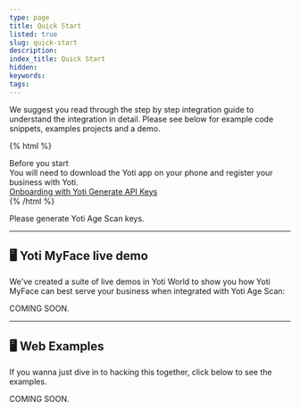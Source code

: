```yaml
---
type: page
title: Quick Start
listed: true
slug: quick-start
description: 
index_title: Quick Start
hidden: 
keywords: 
tags: 
---
```


We suggest you read through the step by step integration guide to understand the integration in detail. Please see below for example code snippets, examples projects and a demo. 

{% html %}
<div class="alert-BYS">
   <div class="alert-title" id="BYS">
      Before you start
   </div>
   <div class="alert-text" >
      You will need to download the Yoti app on your phone and register your business with Yoti.
   </div>
   <div class="alert-links"> 
      <a  target="_self" href="https://developers.yoti.com/yoti/getting-started-hub"> Onboarding with Yoti </a>
      <a  target="_self" href="https://developers.yoti.com/yoti/generating-the-api-keys-hub"> Generate API Keys </a> 
   </div>
</div>
{% /html %}

Please generate Yoti Age Scan keys. 

---

## 🖥 Yoti MyFace live demo

We've created a suite of live demos in Yoti World to show you how Yoti MyFace can best serve your business when integrated with Yoti Age Scan:

COMING SOON.

---

## 🖥 Web Examples

If you wanna just dive in to hacking this together, click below to see the examples.

COMING SOON.